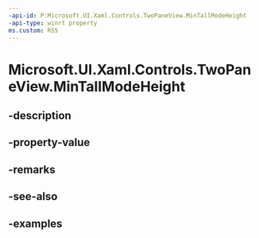 ```yaml
---
-api-id: P:Microsoft.UI.Xaml.Controls.TwoPaneView.MinTallModeHeight
-api-type: winrt property
ms.custom: RS5
---
```


<!-- Property syntax.
public double MinTallModeHeight { get;  set; }
-->

# Microsoft.UI.Xaml.Controls.TwoPaneView.MinTallModeHeight

## -description

## -property-value

## -remarks

## -see-also

## -examples

